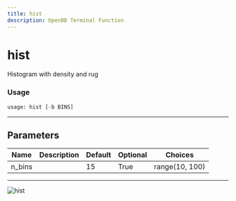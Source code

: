```yaml
---
title: hist
description: OpenBB Terminal Function
---
```


# hist

Histogram with density and rug

### Usage 
```python
usage: hist [-b BINS]
```
---
## Parameters

| Name | Description | Default | Optional | Choices |
| ---- | ----------- | ------- | -------- | ------- |
| n_bins |  | 15 | True | range(10, 100) |
---
![hist](https://user-images.githubusercontent.com/46355364/154306947-aaba936a-ac07-40e2-a5a6-bf1fab460cd0.png)


